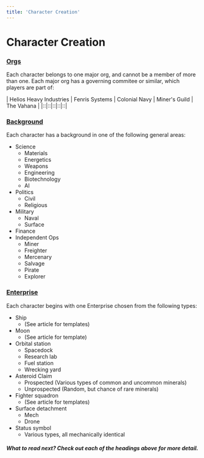 ```yaml
---
title: 'Character Creation'
---
```


# Character Creation

### [Orgs](/orgs)
Each character belongs to one major org, and cannot be a member of more than one. Each major org has a governing commitee or similar, which players are part of:

| Helios Heavy Industries | Fenris Systems | Colonial Navy | Miner's Guild | The Vahana |
|::|::|::|::|::|

### [Background](/character-creation/backgrounds)
Each character has a background in one of the following general areas:
+ Science
  + Materials
  + Energetics
  + Weapons
  + Engineering
  + Biotechnology
  + AI
+ Politics
  + Civil
  + Religious
+ Military
  + Naval
  + Surface
+ Finance
+ Independent Ops
  + Miner
  + Freighter
  + Mercenary
  + Salvage
  + Pirate
  + Explorer

### [Enterprise](/character-creation/enterprises)
Each character begins with one Enterprise chosen from the following types:
+ Ship
  + (See article for templates)
+ Moon
  + (See article for template)
+ Orbital station
  + Spacedock
  + Research lab
  + Fuel station
  + Wrecking yard
+ Asteroid Claim
  + Prospected (Various types of common and uncommon minerals)
  + Unprospected (Random, but chance of rare minerals)
+ Fighter squadron
  + (See article for templates)
+ Surface detachment
  + Mech
  + Drone
+ Status symbol
  + Various types, all mechanically identical

##### What to read next? Check out each of the headings above for more detail.
